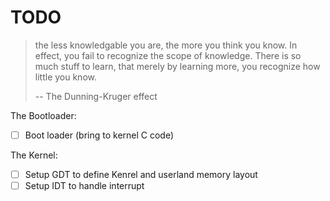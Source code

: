 # TODO

> the less knowledgable you are, the more you think you know. In effect, you fail to recognize the scope of knowledge. There is so much stuff to learn, that merely by learning more, you recognize how little you know.
> 
> -- The Dunning-Kruger effect


The Bootloader:

- [ ] Boot loader (bring to kernel C code)


The Kernel:

- [ ] Setup GDT to define Kenrel and userland memory layout
- [ ] Setup IDT to handle interrupt
